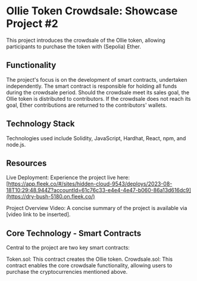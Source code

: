 # Ollie Token Crowdsale: Showcase Project #2
This project introduces the crowdsale of the Ollie token, allowing participants to purchase the token with (Sepolia) Ether.

## Functionality
The project's focus is on the development of smart contracts, undertaken independently. The smart contract is responsible for holding all funds during the crowdsale period. Should the crowdsale meet its sales goal, the Ollie token is distributed to contributors. If the crowdsale does not reach its goal, Ether contributions are returned to the contributors' wallets.

## Technology Stack
Technologies used include Solidity, JavaScript, Hardhat, React, npm, and node.js.

## Resources
Live Deployment: Experience the project live here: [https://app.fleek.co/#/sites/hidden-cloud-9543/deploys/2023-08-18T10:29:48.944Z?accountId=61c76c33-e4e4-4e47-b060-86a13d616dc9](https://dry-bush-5180.on.fleek.co/)

Project Overview Video: A concise summary of the project is available via [video link to be inserted].

## Core Technology - Smart Contracts
Central to the project are two key smart contracts:

Token.sol: This contract creates the Ollie token.
Crowdsale.sol: This contract enables the core crowdsale functionality, allowing users to purchase the cryptocurrencies mentioned above.
